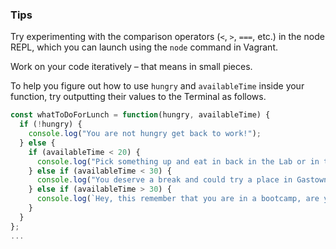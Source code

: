 ### Tips

Try experimenting with the comparison operators (`<`, `>`, `===`, etc.) in the node REPL, which you can launch using the `node` command in Vagrant.

Work on your code iteratively – that means in small pieces. 

To help you figure out how to use `hungry` and `availableTime` inside your function, try outputting their values to the Terminal as follows.

```javascript
const whatToDoForLunch = function(hungry, availableTime) {
  if (!hungry) {
    console.log("You are not hungry get back to work!");
  } else {
    if (availableTime < 20) {
      console.log("Pick something up and eat in back in the Lab or in the kitchen, where you can get to know your fellow classmates.");
    } else if (availableTime < 30) {
      console.log("You deserve a break and could try a place in Gastown.");
    } else if (availableTime > 30) {
      console.log(`Hey, this remember that you are in a bootcamp, are you sure you have ${availableTime} minutes?`);
    }
  }
};
...